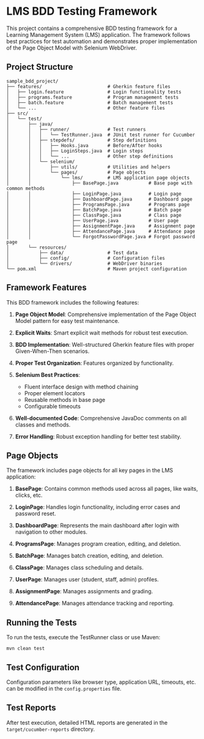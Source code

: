 # LMS BDD Testing Framework

This project contains a comprehensive BDD testing framework for a Learning Management System (LMS) application. The framework follows best practices for test automation and demonstrates proper implementation of the Page Object Model with Selenium WebDriver.

## Project Structure

```
sample_bdd_project/
├── features/                        # Gherkin feature files
│   ├── login.feature                # Login functionality tests
│   ├── programs.feature             # Program management tests
│   ├── batch.feature                # Batch management tests
│   └── ...                          # Other feature files
├── src/
│   └── test/
│       ├── java/
│       │   ├── runner/              # Test runners
│       │   │   └── TestRunner.java  # JUnit test runner for Cucumber
│       │   ├── stepdefs/            # Step definitions
│       │   │   ├── Hooks.java       # Before/After hooks
│       │   │   ├── LoginSteps.java  # Login steps
│       │   │   └── ...              # Other step definitions
│       │   └── selenium/
│       │       ├── utils/           # Utilities and helpers
│       │       └── pages/           # Page objects
│       │           └── lms/         # LMS application page objects
│       │               ├── BasePage.java           # Base page with common methods
│       │               ├── LoginPage.java          # Login page
│       │               ├── DashboardPage.java      # Dashboard page
│       │               ├── ProgramsPage.java       # Programs page
│       │               ├── BatchPage.java          # Batch page
│       │               ├── ClassPage.java          # Class page
│       │               ├── UserPage.java           # User page
│       │               ├── AssignmentPage.java     # Assignment page
│       │               ├── AttendancePage.java     # Attendance page
│       │               └── ForgotPasswordPage.java # Forgot password page
│       └── resources/
│           ├── data/                # Test data
│           ├── config/              # Configuration files
│           └── drivers/             # WebDriver binaries
└── pom.xml                          # Maven project configuration
```

## Framework Features

This BDD framework includes the following features:

1. **Page Object Model**: Comprehensive implementation of the Page Object Model pattern for easy test maintenance.

2. **Explicit Waits**: Smart explicit wait methods for robust test execution.

3. **BDD Implementation**: Well-structured Gherkin feature files with proper Given-When-Then scenarios.

4. **Proper Test Organization**: Features organized by functionality.

5. **Selenium Best Practices**: 
   - Fluent interface design with method chaining
   - Proper element locators
   - Reusable methods in base page
   - Configurable timeouts

6. **Well-documented Code**: Comprehensive JavaDoc comments on all classes and methods.

7. **Error Handling**: Robust exception handling for better test stability.

## Page Objects

The framework includes page objects for all key pages in the LMS application:

1. **BasePage**: Contains common methods used across all pages, like waits, clicks, etc.

2. **LoginPage**: Handles login functionality, including error cases and password reset.

3. **DashboardPage**: Represents the main dashboard after login with navigation to other modules.

4. **ProgramsPage**: Manages program creation, editing, and deletion.

5. **BatchPage**: Manages batch creation, editing, and deletion.

6. **ClassPage**: Manages class scheduling and details.

7. **UserPage**: Manages user (student, staff, admin) profiles.

8. **AssignmentPage**: Manages assignments and grading.

9. **AttendancePage**: Manages attendance tracking and reporting.

## Running the Tests

To run the tests, execute the TestRunner class or use Maven:

```
mvn clean test
```

## Test Configuration

Configuration parameters like browser type, application URL, timeouts, etc. can be modified in the `config.properties` file.

## Test Reports

After test execution, detailed HTML reports are generated in the `target/cucumber-reports` directory.
